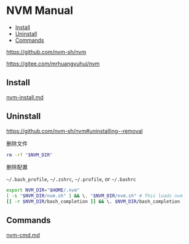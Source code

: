 <!-- #node-install -->
<!-- omit in toc -->
# NVM Manual

- [Install](#install)
- [Uninstall](#uninstall)
- [Commands](#commands)

<https://github.com/nvm-sh/nvm>

<https://gitee.com/mrhuangyuhui/nvm>

## Install

[nvm-install.md](nvm-install.md)

## Uninstall

<https://github.com/nvm-sh/nvm#uninstalling--removal>

删除文件

```bash
rm -rf "$NVM_DIR"
```

删除配置

`~/.bash_profile`, `~/.zshrc`, `~/.profile`, or `~/.bashrc`

```bash
export NVM_DIR="$HOME/.nvm"
[ -s "$NVM_DIR/nvm.sh" ] && \. "$NVM_DIR/nvm.sh" # This loads nvm
[[ -r $NVM_DIR/bash_completion ]] && \. $NVM_DIR/bash_completion
```

<!-- #nvm-cmd -->
## Commands

[nvm-cmd.md](nvm-cmd.md)
